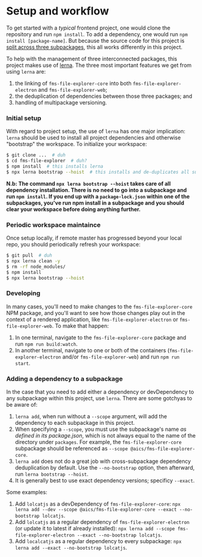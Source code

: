 Setup and workflow
==================

To get started with a _typical_ frontend project, one would clone the repository and run `npm install`. To add a dependency, one would run `npm install [package-name]`. But because the source code for this project is [split across three subpackages](01-project-layout.md), this all works differently in this project.

To help with the management of three interconnected packages, this project makes use of [lerna](https://github.com/lerna/lerna). The three most important features we get from using `lerna` are:
1) the linking of `fms-file-explorer-core` into both `fms-file-explorer-electron` and `fms-file-explorer-web`;
2) the deduplication of dependencies between those three packages; and
3) handling of multipackage versioning.


### Initial setup
With regard to project setup, the use of `lerna` has one major implication: `lerna` should be used to install all project dependencies and otherwise "bootstrap" the workspace. To initialize your workspace:
```bash
$ git clone ...  # duh
$ cd fms-file-explorer  # duh?
$ npm install  # this installs lerna
$ npx lerna bootstrap --hoist  # this installs and de-duplicates all subpackage dependencies and performs any linking between packages
```

**N.b: The command `npx lerna bootstrap --hoist` takes care of all dependency installation. There is no need to go into a subpackage and run `npm install`. If you end up with a `package-lock.json` within one of the subpackages, you've run npm install in a subpackage and you should clear your workspace before doing anything further.**


### Periodic workspace maintaince
Once setup locally, if remote master has progressed beyond your local repo, you should periodically refresh your workspace:
```bash
$ git pull  # duh
$ npx lerna clean -y
$ rm -rf node_modules/
$ npm install
$ npx lerna bootstrap --hoist
```


### Developing
In many cases, you'll need to make changes to the `fms-file-explorer-core` NPM package, and you'll want to see how those changes play out in the context of a rendered application, like `fms-file-explorer-electron` or `fms-file-explorer-web`. To make that happen:
1. In one terminal, navigate to the `fms-file-explorer-core` package and run `npm run build:watch`.
2. In another terminal, navigate to one or both of the containers (`fms-file-explorer-electron` and/or `fms-file-explorer-web`) and run `npm run start`.


### Adding a dependency to a subpackage
In the case that you need to add either a dependency or devDependency to any subpackage within this project, use `lerna`. There are some gotchyas to be aware of:
1. `lerna add`, when run without a `--scope` argument, will add the dependency to each subpackage in this project.
2. When specifying a `--scope`, you must use the subpackage's name _as defined in its package.json_, which is not always equal to the name of the directory under `packages`. For example, the `fms-file-explorer-core` subpackage should be referenced as `--scope @aics/fms-file-explorer-core`.
3. `lerna add` does not do a great job with cross-subpackage dependency deduplication by default. Use the `--no-bootstrap` option, then afterward, run `lerna bootstrap --hoist`.
4. It is generally best to use exact dependency versions; specificy `--exact`.


Some examples:
1. Add `lolcatjs` as a devDependency of `fms-file-explorer-core`: `npx lerna add --dev --scope @aics/fms-file-explorer-core --exact --no-bootstrap lolcatjs`.
2. Add `lolcatjs` as a regular dependency of `fms-file-explorer-electron` (or update it to latest if already installed): `npx lerna add --scope fms-file-explorer-electron --exact --no-bootstrap lolcatjs`.
3. Add `localcatjs` as a regular dependency to every subpackage: `npx lerna add --exact --no-bootstrap lolcatjs`.

